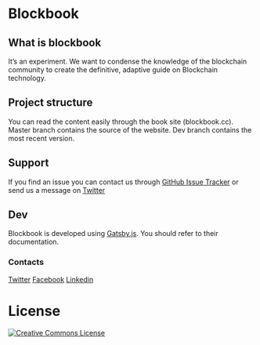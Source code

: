 # Blockbook

## What is blockbook
It’s an experiment. We want to condense the knowledge of the blockchain community to create the definitive, adaptive guide on Blockchain technology.


## Project structure

You can read the content easily through the book site (blockbook.cc). Master branch contains the source of the website. Dev branch contains the most recent version.

## Support

If you find an issue you can contact us through [GitHub Issue Tracker](https://github.com/abit-company/Blockbook/issues)
or send us a message on [Twitter](https://twitter.com/abitcompany)

## Dev
Blockbook is developed using [Gatsby.js](https://www.gatsbyjs.org/). You should refer to their documentation.

### Contacts

[Twitter](https://twitter.com/abitcompany)
[Facebook](https://facebook.com/abitcompany)
[Linkedin](https://www.linkedin.com/company/abitcompany/)

# License

<a rel="license" href="https://creativecommons.org/licenses/by-nc/4.0/legalcode"><img alt="Creative Commons License" style="border-width:0" src="https://i.creativecommons.org/l/by-nc/4.0/88x31.png" /></a>
